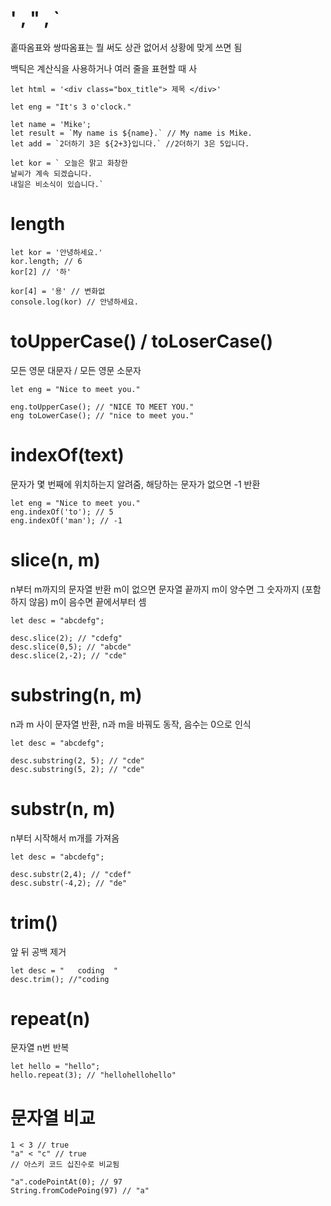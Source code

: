 # ' , " , \`
홑따옴표와 쌍따옴표는 뭘 써도 상관 없어서 상황에 맞게 쓰면 됨

백틱은 계산식을 사용하거나 여러 줄을 표현할 때 사
```
let html = '<div class="box_title"> 제목 </div>'

let eng = "It's 3 o'clock."

let name = 'Mike';
let result = `My name is ${name}.` // My name is Mike.
let add = `2더하기 3은 ${2+3}입니다.` //2더하기 3은 5입니다.

let kor = ` 오늘은 맑고 화창한
날씨가 계속 되겠습니다.
내일은 비소식이 있습니다.`
```

# length
```
let kor = '안녕하세요.'
kor.length; // 6
kor[2] // '하'

kor[4] = '용' // 변화없
console.log(kor) // 안녕하세요.
```

# toUpperCase() / toLoserCase()
모든 영문 대문자 / 모든 영문 소문자
```
let eng = "Nice to meet you."

eng.toUpperCase(); // "NICE TO MEET YOU."
eng toLowerCase(); // "nice to meet you."
```

# indexOf(text)
문자가 몇 번째에 위치하는지 알려줌, 해당하는 문자가 없으면 -1 반환
```
let eng = "Nice to meet you."
eng.indexOf('to'); // 5
eng.indexOf('man'); // -1
```

# slice(n, m)
n부터 m까지의 문자열 반환
m이 없으면 문자열 끝까지
m이 양수면 그 숫자까지 (포함하지 않음)
m이 음수면 끝에서부터 셈
```
let desc = "abcdefg";

desc.slice(2); // "cdefg"
desc.slice(0,5); // "abcde"
desc.slice(2,-2); // "cde"
```

# substring(n, m)
n과 m 사이 문자열 반환, n과 m을 바꿔도 동작, 음수는 0으로 인식
```
let desc = "abcdefg";

desc.substring(2, 5); // "cde"
desc.substring(5, 2); // "cde"
```

# substr(n, m)
n부터 시작해서 m개를 가져옴
```
let desc = "abcdefg";

desc.substr(2,4); // "cdef"
desc.substr(-4,2); // "de"
```

# trim()
앞 뒤 공백 제거
```
let desc = "   coding  "
desc.trim(); //"coding
```

# repeat(n)
문자열 n번 반복
```
let hello = "hello";
hello.repeat(3); // "hellohellohello"
```

# 문자열 비교
```
1 < 3 // true
"a" < "c" // true
// 아스키 코드 십진수로 비교됨

"a".codePointAt(0); // 97
String.fromCodePoing(97) // "a"
```
